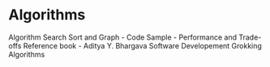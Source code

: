 # Algorithms
Algorithm Search Sort and Graph - Code Sample - Performance and Trade-offs
Reference book - Aditya Y. Bhargava
Software Developement Grokking Algorithms
